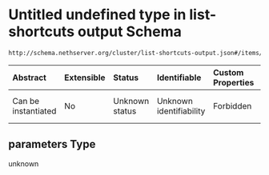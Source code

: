 # Untitled undefined type in list-shortcuts output Schema

```txt
http://schema.nethserver.org/cluster/list-shortcuts-output.json#/items/parameters
```



| Abstract            | Extensible | Status         | Identifiable            | Custom Properties | Additional Properties | Access Restrictions | Defined In                                                                               |
| :------------------ | :--------- | :------------- | :---------------------- | :---------------- | :-------------------- | :------------------ | :--------------------------------------------------------------------------------------- |
| Can be instantiated | No         | Unknown status | Unknown identifiability | Forbidden         | Allowed               | none                | [list-shortcuts-output.json*](cluster/list-shortcuts-output.json "open original schema") |

## parameters Type

unknown
